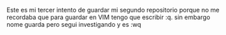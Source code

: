 Este es mi tercer intento de guardar mi segundo repositorio porque no me recordaba que para guardar en VIM tengo que escribir :q.
 sin embargo nome guarda pero segui investigando y es :wq
